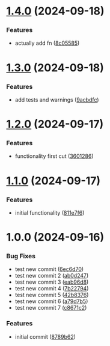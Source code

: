 # [1.4.0](https://github.com/cabezonidas/react-splitter/compare/v1.3.0...v1.4.0) (2024-09-18)

### Features

- actually add fn ([8c05585](https://github.com/cabezonidas/react-splitter/commit/8c05585e4784c37ecb146bd3d0eb392e9d272b88))

# [1.3.0](https://github.com/cabezonidas/react-splitter/compare/v1.2.0...v1.3.0) (2024-09-18)

### Features

- add tests and warnings ([9acbdfc](https://github.com/cabezonidas/react-splitter/commit/9acbdfc15fd4384b1893b785e5ecdcb1f9e5b98c))

# [1.2.0](https://github.com/cabezonidas/react-splitter/compare/v1.1.0...v1.2.0) (2024-09-17)

### Features

- functionality first cut ([3601286](https://github.com/cabezonidas/react-splitter/commit/36012867e5e02024e96a09c7bc3d867f427cbf57))

# [1.1.0](https://github.com/cabezonidas/react-splitter/compare/v1.0.0...v1.1.0) (2024-09-17)

### Features

- initial functionality ([811e7f6](https://github.com/cabezonidas/react-splitter/commit/811e7f6ebe5f9aa5a7fdc1fc6b6a737178e3b20f))

# 1.0.0 (2024-09-16)

### Bug Fixes

- test new commit ([6ec6d70](https://github.com/cabezonidas/react-splitter/commit/6ec6d70cc412123836833524af8a7f33109f7c23))
- test new commit 2 ([ab0d247](https://github.com/cabezonidas/react-splitter/commit/ab0d247c521136e523e0b788d18f874bb3940736))
- test new commit 3 ([eab96d8](https://github.com/cabezonidas/react-splitter/commit/eab96d8a1281b8b821a0eab4b90a4f239cff1a47))
- test new commit 4 ([7b22794](https://github.com/cabezonidas/react-splitter/commit/7b227940dbffe90d60196524e735fa4c8b949c22))
- test new commit 5 ([42b8376](https://github.com/cabezonidas/react-splitter/commit/42b837687d9873c5fdfc857abb79cca1f31da3ff))
- test new commit 6 ([a79d7b5](https://github.com/cabezonidas/react-splitter/commit/a79d7b5caa7ecd5bebce1fbfbbc2f4a095e67d1d))
- test new commit 7 ([c8671c2](https://github.com/cabezonidas/react-splitter/commit/c8671c283ebfa3df4413d3562d6aba4cefdd2e60))

### Features

- initial commit ([8789b62](https://github.com/cabezonidas/react-splitter/commit/8789b6297fddf485509b4a5b6a6fa971f31b6132))
